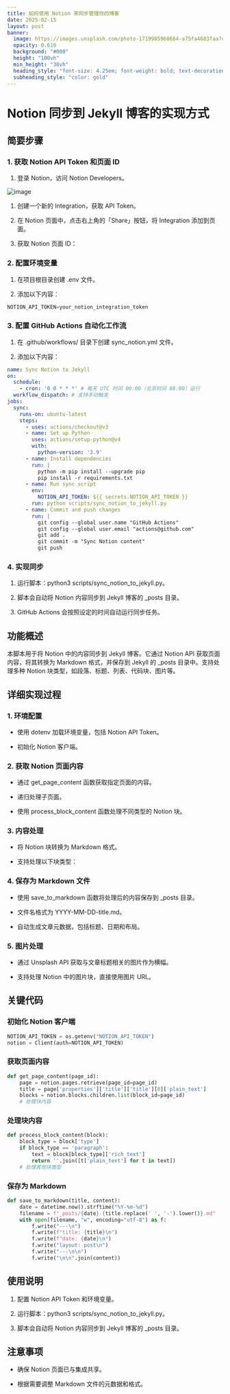 ```yaml
---
title: 如何使用 Notion 来同步管理你的博客
date: 2025-02-15
layout: post
banner:
  image: https://images.unsplash.com/photo-1719985968684-a75fa4603faa?crop=entropy&cs=tinysrgb&fit=max&fm=jpg&ixid=M3w2OTIwMzJ8MHwxfHJhbmRvbXx8fHx8fHx8fDE3Mzk1ODc1OTV8&ixlib=rb-4.0.3&q=80&w=1080
  opacity: 0.618
  background: "#000"
  height: "100vh"
  min_height: "38vh"
  heading_style: "font-size: 4.25em; font-weight: bold; text-decoration: underline"
  subheading_style: "color: gold"
---
```


# Notion 同步到 Jekyll 博客的实现方式

## 简要步骤

### 1. 获取 Notion API Token 和页面 ID

1. 登录 Notion，访问 Notion Developers。

![image](https://prod-files-secure.s3.us-west-2.amazonaws.com/a7a0cc5a-89b9-4cda-8686-1fba0ca52f40/d19c1afe-dea5-4312-9333-786b0ba83054/image.png?X-Amz-Algorithm=AWS4-HMAC-SHA256&X-Amz-Content-Sha256=UNSIGNED-PAYLOAD&X-Amz-Credential=ASIAZI2LB466UDL4L4HX%2F20250215%2Fus-west-2%2Fs3%2Faws4_request&X-Amz-Date=20250215T024635Z&X-Amz-Expires=3600&X-Amz-Security-Token=IQoJb3JpZ2luX2VjEBAaCXVzLXdlc3QtMiJHMEUCIQCQ6tqaLaLLcduLLO4vIBd4wROBdKApfZZQUYswkWTToAIgLwyqoHFpqSX80A%2FoOpiwKLVOX2t0%2BnLR8YmnpYCw95Qq%2FwMIORAAGgw2Mzc0MjMxODM4MDUiDISPnQO1goNZgvgEmyrcAx1qfo5f6rc%2F2xDEQIW40XLTF75oW7DOuK8sqpqE5a79MIFc%2FKIpUoi2m65Y6u1gt25FCrkehKbReigy4mXi7nKx8TQ237yMuJk27R4%2Brk9oessY6U3NARKw1kHm%2FfdSr9DNCLyq9ANOi%2BndxrOAObZUq2vnRinHThruZhRzwELuI57wtnMKXuTOvbWv4kyLBxUTpl50wtL5xxS7ekiTcmPalUsoJ2X6%2BUhTcIdadZqkGnLEO02hx%2BxyH00p9WhAaY2ovU8YLev%2BQPAGG6%2B6vqKNTztO7SFYjvIQROO4upfELADEqIae0ZexyflnWCrsLsY4ScDDqQbOvUXT0kUE0BxCm96CpCOpAetHuM0x22NtHC%2F541eIF2JEa9wvNFpg4cv5U69X%2BPl7h4xPEF%2BpI6vHifCbzf1dr5KFpkSI31rpA5LcWax5FWCw8aoB3DLmxPCJgexJdNCwtz7SvAEH9Dxe2mCH9fR9u85%2BCW2hj4hkzHMg502i7k4nDoGTfZ%2BbuenT%2Bu12dRdQOTA6e1vQo0JYUy25r%2BBpMNmTYSjsN53b6AVlPlBzym%2BDg6l3V7pZDGHbvGIiXs6coWhkQt6Re3Z%2FlGvFmQpcLuWE96L0BcHEYqF6Lfq8Z3XXiBYaMOC0v70GOqUB3W4trgcYK8qNlc1CG6RM9rBb%2BhppZmQbTre%2FZKx0CFNUpCBEps5xKeu7Bd2fy1NGl%2B4kDvnU6A8gRrZVRbscMjHfcrssNaMFsJxRN6fe%2Fuz5n5oqv3Gag3ugd6U6W3bHG7AOHzGsu3HlqP%2B2I1MUeiVEyUhJB6R2NxDntHkoka4o7J8LCJV1viEXhXvkRfOft8cXLLqEj3JXyE7gNZIeYcihnIbU&X-Amz-Signature=3659cd1022193a22ad2df5d569c22ff0bbd679ff038fafa6ce367a7848602134&X-Amz-SignedHeaders=host&x-id=GetObject)

1. 创建一个新的 Integration，获取 API Token。

1. 在 Notion 页面中，点击右上角的「Share」按钮，将 Integration 添加到页面。

1. 获取 Notion 页面 ID：


### 2. 配置环境变量

1. 在项目根目录创建 .env 文件。

1. 添加以下内容：

```javascript
NOTION_API_TOKEN=your_notion_integration_token
```

### 3. 配置 GitHub Actions 自动化工作流

1. 在 .github/workflows/ 目录下创建 sync_notion.yml 文件。

1. 添加以下内容：

```yaml
name: Sync Notion to Jekyll
on:
  schedule:
    - cron: '0 0 * * *' # 每天 UTC 时间 00:00（北京时间 08:00）运行
  workflow_dispatch: # 支持手动触发
jobs:
  sync:
    runs-on: ubuntu-latest
    steps:
      - uses: actions/checkout@v3
      - name: Set up Python
        uses: actions/setup-python@v4
        with:
          python-version: '3.9'
      - name: Install dependencies
        run: |
          python -m pip install --upgrade pip
          pip install -r requirements.txt
      - name: Run sync script
        env:
          NOTION_API_TOKEN: ${{ secrets.NOTION_API_TOKEN }}
        run: python scripts/sync_notion_to_jekyll.py
      - name: Commit and push changes
        run: |
          git config --global user.name "GitHub Actions"
          git config --global user.email "actions@github.com"
          git add .
          git commit -m "Sync Notion content"
          git push
```

### 4. 实现同步

1. 运行脚本：python3 scripts/sync_notion_to_jekyll.py。

1. 脚本会自动将 Notion 内容同步到 Jekyll 博客的 _posts 目录。

1. GitHub Actions 会按照设定的时间自动运行同步任务。

## 功能概述

本脚本用于将 Notion 中的内容同步到 Jekyll 博客。它通过 Notion API 获取页面内容，将其转换为 Markdown 格式，并保存到 Jekyll 的 _posts 目录中。支持处理多种 Notion 块类型，如段落、标题、列表、代码块、图片等。

## 详细实现过程

### 1. 环境配置

- 使用 dotenv 加载环境变量，包括 Notion API Token。

- 初始化 Notion 客户端。

### 2. 获取 Notion 页面内容

- 通过 get_page_content 函数获取指定页面的内容。

- 递归处理子页面。

- 使用 process_block_content 函数处理不同类型的 Notion 块。

### 3. 内容处理

- 将 Notion 块转换为 Markdown 格式。

- 支持处理以下块类型：


### 4. 保存为 Markdown 文件

- 使用 save_to_markdown 函数将处理后的内容保存到 _posts 目录。

- 文件名格式为 YYYY-MM-DD-title.md。

- 自动生成文章元数据，包括标题、日期和布局。

### 5. 图片处理

- 通过 Unsplash API 获取与文章标题相关的图片作为横幅。

- 支持处理 Notion 中的图片块，直接使用图片 URL。

## 关键代码

### 初始化 Notion 客户端

```python
NOTION_API_TOKEN = os.getenv("NOTION_API_TOKEN")
notion = Client(auth=NOTION_API_TOKEN)
```

### 获取页面内容

```python
def get_page_content(page_id):
    page = notion.pages.retrieve(page_id=page_id)
    title = page['properties']['title']['title'][0]['plain_text']
    blocks = notion.blocks.children.list(block_id=page_id)
    # 处理块内容
```

### 处理块内容

```python
def process_block_content(block):
    block_type = block['type']
    if block_type == 'paragraph':
        text = block[block_type]['rich_text']
        return ''.join([t['plain_text'] for t in text])
    # 处理其他块类型
```

### 保存为 Markdown

```python
def save_to_markdown(title, content):
    date = datetime.now().strftime("%Y-%m-%d")
    filename = f"_posts/{date}-{title.replace(' ', '-').lower()}.md"
    with open(filename, "w", encoding="utf-8") as f:
        f.write("---\n")
        f.write(f"title: {title}\n")
        f.write(f"date: {date}\n")
        f.write("layout: post\n")
        f.write("---\n\n")
        f.write("\n\n".join(content))
```

## 使用说明

1. 配置 Notion API Token 和环境变量。

1. 运行脚本：python3 scripts/sync_notion_to_jekyll.py。

1. 脚本会自动将 Notion 内容同步到 Jekyll 博客的 _posts 目录。

## 注意事项

- 确保 Notion 页面已与集成共享。

- 根据需要调整 Markdown 文件的元数据和格式。